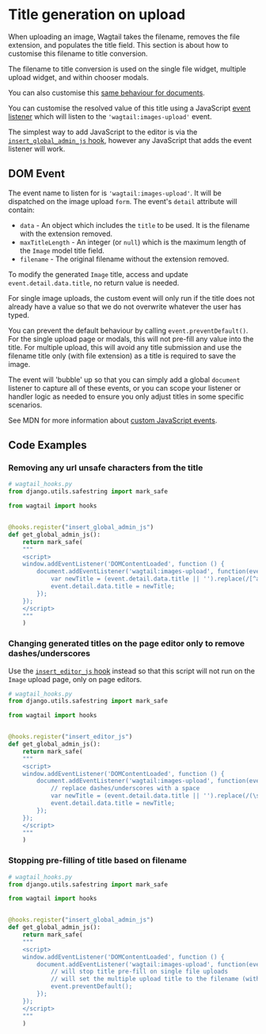 # Title generation on upload

When uploading an image, Wagtail takes the filename, removes the file extension, and populates the title field. This section is about how to customise this filename to title conversion.

The filename to title conversion is used on the single file widget, multiple upload widget, and within chooser modals.

You can also customise this [same behaviour for documents](../documents/title_generation_on_upload).

You can customise the resolved value of this title using a JavaScript [event listener](https://developer.mozilla.org/en-US/docs/Web/API/EventTarget/addEventListener) which will listen to the `'wagtail:images-upload'` event.

The simplest way to add JavaScript to the editor is via the [`insert_global_admin_js` hook](insert_global_admin_js), however any JavaScript that adds the event listener will work.

## DOM Event

The event name to listen for is `'wagtail:images-upload'`. It will be dispatched on the image upload `form`. The event's `detail` attribute will contain:

-   `data` - An object which includes the `title` to be used. It is the filename with the extension removed.
-   `maxTitleLength` - An integer (or `null`) which is the maximum length of the `Image` model title field.
-   `filename` - The original filename without the extension removed.

To modify the generated `Image` title, access and update `event.detail.data.title`, no return value is needed.

For single image uploads, the custom event will only run if the title does not already have a value so that we do not overwrite whatever the user has typed.

You can prevent the default behaviour by calling `event.preventDefault()`. For the single upload page or modals, this will not pre-fill any value into the title. For multiple upload, this will avoid any title submission and use the filename title only (with file extension) as a title is required to save the image.

The event will 'bubble' up so that you can simply add a global `document` listener to capture all of these events, or you can scope your listener or handler logic as needed to ensure you only adjust titles in some specific scenarios.

See MDN for more information about [custom JavaScript events](https://developer.mozilla.org/en-US/docs/Web/Events/Creating_and_triggering_events).

## Code Examples

### Removing any url unsafe characters from the title

```python
# wagtail_hooks.py
from django.utils.safestring import mark_safe

from wagtail import hooks


@hooks.register("insert_global_admin_js")
def get_global_admin_js():
    return mark_safe(
    """
    <script>
    window.addEventListener('DOMContentLoaded', function () {
        document.addEventListener('wagtail:images-upload', function(event) {
            var newTitle = (event.detail.data.title || '').replace(/[^a-zA-Z0-9\s-]/g, "");
            event.detail.data.title = newTitle;
        });
    });
    </script>
    """
    )
```

### Changing generated titles on the page editor only to remove dashes/underscores

Use the [`insert_editor_js` hook](insert_editor_js) instead so that this script will not run on the `Image` upload page, only on page editors.

```python
# wagtail_hooks.py
from django.utils.safestring import mark_safe

from wagtail import hooks


@hooks.register("insert_editor_js")
def get_global_admin_js():
    return mark_safe(
    """
    <script>
    window.addEventListener('DOMContentLoaded', function () {
        document.addEventListener('wagtail:images-upload', function(event) {
            // replace dashes/underscores with a space
            var newTitle = (event.detail.data.title || '').replace(/(\s|_|-)/g, " ");
            event.detail.data.title = newTitle;
        });
    });
    </script>
    """
    )
```

### Stopping pre-filling of title based on filename

```python
# wagtail_hooks.py
from django.utils.safestring import mark_safe

from wagtail import hooks


@hooks.register("insert_global_admin_js")
def get_global_admin_js():
    return mark_safe(
    """
    <script>
    window.addEventListener('DOMContentLoaded', function () {
        document.addEventListener('wagtail:images-upload', function(event) {
            // will stop title pre-fill on single file uploads
            // will set the multiple upload title to the filename (with extension)
            event.preventDefault();
        });
    });
    </script>
    """
    )
```
